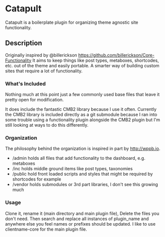 # Catapult
Catapult is a boilerplate plugin for organizing theme agnostic site functionality.

## Description
Originally inspired by @billerickson https://github.com/billerickson/Core-Functionality It aims to keep things like post types, metaboxes, shortcodes, etc. out of the theme and easily portable. A smarter way of building custom sites that require a lot of functionality.

### What's Included
Nothing much at this point just a few commonly used base files that leave it pretty open for modification.

It does include the fantastic CMB2 library because I use it often. Currently the CMB2 library is included directly as a git submodule because I ran into some trouble using a functionality plugin alongside the CMB2 plugin but I'm still looking at ways to do this differently.

### Organization
The philosophy behind the organization is inspired in part by http://wppb.io.

* /admin holds all files that add functionality to the dashboard, e.g. metaboxes
* /inc holds middle ground items like post types, taxonomies
* /public hold front loaded scripts and styles that might be required by shortcodes for example
* /vendor holds submodules or 3rd part libraries, I don't see this growing much

### Usage
Clone it, rename it (main directory and main plugin file), Delete the files you don't need. Then search and replace all instances of plugin_name and anywhere else you feel names or prefixes should be updated. I like to use clientname-core for the main plugin file.


